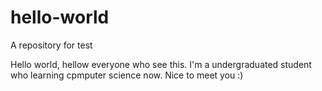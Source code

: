 # hello-world
A repository for test

Hello world, hellow everyone who see this.
I'm a undergraduated student who learning cpmputer science now.
Nice to meet you :)
